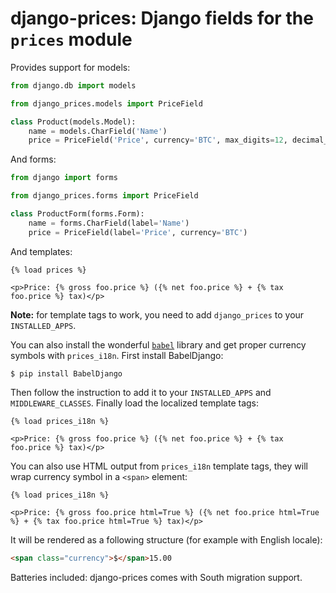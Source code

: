 django-prices: Django fields for the `prices` module
====================================================

Provides support for models:

```python
from django.db import models

from django_prices.models import PriceField

class Product(models.Model):
    name = models.CharField('Name')
    price = PriceField('Price', currency='BTC', max_digits=12, decimal_places=2)
```

And forms:

```python
from django import forms

from django_prices.forms import PriceField

class ProductForm(forms.Form):
    name = forms.CharField(label='Name')
    price = PriceField(label='Price', currency='BTC')
```

And templates:

```html+django
{% load prices %}

<p>Price: {% gross foo.price %} ({% net foo.price %} + {% tax foo.price %} tax)</p>
```

**Note:** for template tags to work, you need to add `django_prices` to your `INSTALLED_APPS`.

You can also install the wonderful [`babel`](http://babel.edgewall.org/) library and get proper currency symbols with `prices_i18n`. First install BabelDjango:

```
$ pip install BabelDjango
```

Then follow the instruction to add it to your `INSTALLED_APPS` and `MIDDLEWARE_CLASSES`. Finally load the localized template tags:

```html+django
{% load prices_i18n %}

<p>Price: {% gross foo.price %} ({% net foo.price %} + {% tax foo.price %} tax)</p>
```

You can also use HTML output from `prices_i18n` template tags, they will wrap currency symbol in a `<span>` element:

```html+django
{% load prices_i18n %}

<p>Price: {% gross foo.price html=True %} ({% net foo.price html=True %} + {% tax foo.price html=True %} tax)</p>
```

It will be rendered as a following structure (for example with English locale):

```html
<span class="currency">$</span>15.00
```


Batteries included: django-prices comes with South migration support.
